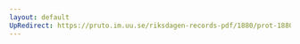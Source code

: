 ```yaml
---
layout: default
UpRedirect: https://pruto.im.uu.se/riksdagen-records-pdf/1880/prot-1880--fk--034/prot-1880--fk--034_031.pdf
---
```

